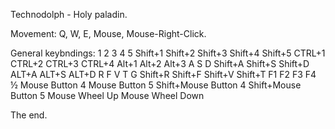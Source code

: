 Technodolph - Holy paladin.

Movement:
Q, W, E, Mouse, Mouse-Right-Click.

General keybndings:
1
2
3
4
5
Shift+1
Shift+2
Shift+3
Shift+4
Shift+5
CTRL+1
CTRL+2
CTRL+3
CTRL+4
Alt+1
Alt+2
Alt+3
A
S
D
Shift+A
Shift+S
Shift+D
ALT+A
ALT+S
ALT+D
R
F
V
T
G
Shift+R
Shift+F
Shift+V
Shift+T
F1
F2
F3
F4
½
Mouse Button 4
Mouse Button 5
Shift+Mouse Button 4
Shift+Mouse Button 5
Mouse Wheel Up
Mouse Wheel Down

The end.





